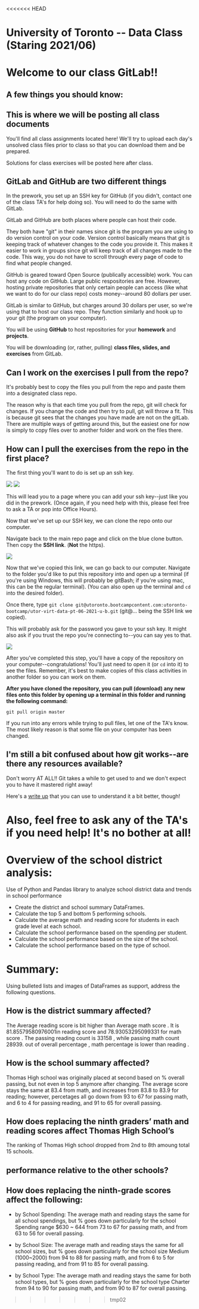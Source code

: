 <<<<<<< HEAD
# University of Toronto -- Data Class (Staring 2021/06)

# Welcome to our class GitLab!!

## A few things you should know:

## This is where we will be posting all class documents

You'll find all class assignments located here! We'll try to upload each day's unsolved class files prior to class so that you can download them and be prepared.

Solutions for class exercises will be posted here after class.


## GitLab and GitHub are two different things

In the prework, you set up an SSH key for GitHub (if you didn't, contact one of the class TA's for help doing so). You will need to do the same with GitLab.

GitLab and GitHub are both places where people can host their code.

They both have "git" in their names since git is the program you are using to do version control on your code. Version control basically means that git is keeping track of whatever changes to the code you provide it. This makes it easier to work in groups since git will keep track of all changes made to the code. This way, you do not have to scroll through every page of code to find what people changed.

GitHub is geared toward Open Source (publically accessible) work. You can host any code on GitHub. Large public respositories are free. However, hosting private repositories that only certain people can access (like what we want to do for our class repo) costs money--around 80 dollars per user.

GitLab is similar to GitHub, but charges around 30 dollars per user, so we're using that to host our class repo. They function similarly and hook up to your git (the program on your computer).

You will be using **GitHub** to host repositories for your **homework** and **projects**.

You will be downloading (or, rather, pulling) **class files, slides, and exercises** from GitLab.


## Can I work on the exercises I pull from the repo?

It's probably best to copy the files you pull from the repo and paste them into a designated class repo. 

The reason why is that each time you pull from the repo, git will check for changes. If you change the code and then try to pull, git will throw a fit. This is because git sees that the changes you have made are not on the gitLab. There are multiple ways of getting around this, but the easiest one for now is simply to copy files over to another folder and work on the files there.


## How can I pull the exercises from the repo in the first place?

The first thing you'll want to do is set up an ssh key.

<img src="RM_images/step_one.png">

<img src="RM_images/step_two.png">

This will lead you to a page where you can add your ssh key--just like you did in the prework. (Once again, if you need help with this, please feel free to ask a TA or pop into Office Hours).

Now that we've set up our SSH key, we can clone the repo onto our computer.

Navigate back to the main repo page and click on the blue clone button. Then copy the **SSH link**. (**Not** the https).

<img src="RM_images/step_three.png">

Now that we've copied this link, we can go back to our computer. Navigate to the folder you'd like to put this repository into and open up a terminal (if you're using Windows, this will probably be gitBash; if you're using mac, this can be the regular terminal). (You can also open up the terminal and `cd` into the desired folder).

Once there, type `git clone git@utoronto.bootcampcontent.com:utoronto-bootcamp/utor-virt-data-pt-06-2021-u-b.git` (git@... being the SSH link we copied).

This will probably ask for the password you gave to your ssh key. It might also ask if you trust the repo you're connecting to--you can say yes to that.

<img src="RM_images/step_four.png">

After you've completed this step, you'll have a copy of the repository on your computer--congratulations! You'll just need to open it (or `cd` into it) to see the files. Remember, it's best to make copies of this class activities in another folder so you can work on them.

**After you have cloned the repository, you can pull (download) any new files onto this folder by opening up a terminal in this folder and running the following command:** 

```git pull origin master```

If you run into any errors while trying to pull files, let one of the TA's know. The most likely reason is that some file on your computer has been changed.


## I'm still a bit confused about how git works--are there any resources available?

Don't worry AT ALL!! Git takes a while to get used to and we don't expect you to have it mastered right away!

Here's a <a href="https://github.com/therichierich/basic-git-commands" target="_blank">write up</a> that you can use to understand it a bit better, though!

Also, feel free to ask any of the TA's if you need help! It's no bother at all!
=======

# Overview of the school district analysis:

 Use of Python and Pandas library to analyze school district data and trends in school performance

- Create the district and school summary DataFrames.
- Calculate the top 5 and bottom 5 performing schools.
- Calculate the average math and reading score for students in each grade level at each school.
- Calculate the school performance based on the spending per student.
- Calculate the school performance based on the size of the school.
- Calculate the school performance based on the type of school.


# Summary: 

Using bulleted lists and images of DataFrames as support, address the following questions.

## How is the district summary affected?

The Average reading score is bit higher than Average math score . 
It is 81.85579580976001in reading score and 78.93053295099331 for math score .
The passing reading count is 33158 , while passing math count 28939. out of overall percentage , math percentage is lower than reading .


## How is the school summary affected?

Thomas High school was originally placed at second based on % overall passing, but not even in top 5 anymore after changing. The average score stays the same at 83.4 from math, and increases from 83.8 to 83.9 for reading; however, percetages all go down from 93 to 67 for passing math, and 6 to 4 for passing reading, and 91 to 65 for overall passing.

## How does replacing the ninth graders’ math and reading scores affect Thomas High School’s 

The ranking of Thomas High school dropped from 2nd to 8th amoung total 15 schools.

## performance relative to the other schools?


## How does replacing the ninth-grade scores affect the following:

- by School Spending: The average math and reading stays the same for all school spendings, but % goes down particularly for the school Spending range $630 ~ 644 from 73 to 67 for passing math, and from 63 to 56 for overall passing.

- by School Size: The average math and reading stays the same for all school sizes, but % goes down particularly for the school size Medium (1000~2000) from 94 to 88 for passing math, and from 6 to 5 for passing reading, and from 91 to 85 for overall passing.

- by School Type: The average math and reading stays the same for both school types, but % goes down particularly for the school type Charter from 94 to 90 for passing math, and from 90 to 87 for overall passing.

>>>>>>> tmp02

